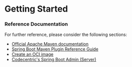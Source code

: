 # Getting Started

### Reference Documentation
For further reference, please consider the following sections:



  
        
* [Official Apache Maven documentation](https://maven.apache.org/guides/index.html)
* [Spring Boot Maven Plugin Reference Guide](https://docs.spring.io/spring-boot/docs/2.6.6/maven-plugin/reference/html/)
* [Create an OCI image](https://docs.spring.io/spring-boot/docs/2.6.6/maven-plugin/reference/html/#build-image)
* [Codecentric's Spring Boot Admin (Server)](https://codecentric.github.io/spring-boot-admin/current/#getting-started)

